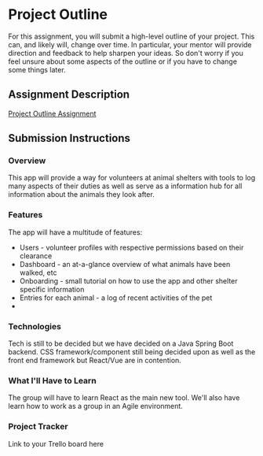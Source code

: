 # Project Outline

For this assignment, you will submit a high-level outline of your project. This can, and likely will, change over time. In particular, your mentor will provide direction and feedback to help sharpen your ideas. So don't worry if you feel unsure about some aspects of the outline or if you have to change some things later.

## Assignment Description

[Project Outline Assignment](https://education.launchcode.org/liftoff/modules/assignments/project-outline)

## Submission Instructions

### Overview

This app will provide a way for volunteers at animal shelters with tools to log many aspects of their duties as well as serve as a information hub for all information about the animals they look after.

### Features

The app will have a multitude of features:

- Users - volunteer profiles with respective permissions based on their clearance
- Dashboard - an at-a-glance overview of what animals have been walked, etc
- Onboarding - small tutorial on how to use the app and other shelter specific information
- Entries for each animal - a log of recent activities of the pet
-

### Technologies

Tech is still to be decided but we have decided on a Java Spring Boot backend. CSS framework/component still being decided upon as well as the front end framework but React/Vue are in contention.

### What I'll Have to Learn

The group will have to learn React as the main new tool. We'll also have learn how to work as a group in an Agile environment.

### Project Tracker

Link to your Trello board here

